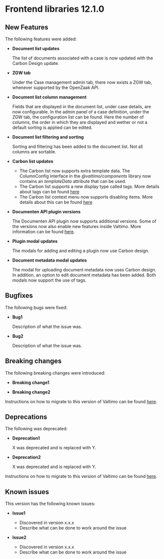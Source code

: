 # Frontend libraries 12.1.0

## New Features

The following features were added:

- **Document list updates**

  The list of documents associated with a case is now updated with the Carbon Design update.

- **ZGW tab**

  Under the Case management admin tab, there now exists a ZGW tab, whenever supported by the OpenZaak API.

- **Document list column management**

  Fields that are displayed in the document list, under case details, are now configurable. In the admin panel of a case definition, under the ZGW tab,
  the configuration list can be found. Here the number of columns, the order in which they are displayed and wether or not a default sorting is applied can be edited.

- **Document list filtering and sorting**

  Sorting and filtering has been added to the document list. Not all columns are sortable.

- **Carbon list updates**

  - The Carbon list now supports extra template data. The ColumnConfig interface in the *@valtimo/components* library now contains an *templateData* attribute that can be used.
  - The Carbon list supports a new display type called tags. More details about tags can be found [here](/reference/user-interface/components/valtimo-carbon-list/valtimo-carbon-list.md)
  - The Carbon list context menu now supports disabling items. More details about this can be found [here](/reference/user-interface/components/valtimo-carbon-list/list-with-actions.md)

- **Documenten API plugin versions**

  The Documenten API plugin now supports additional versions. Some of the versions now also enable new features inside
  Valtimo. More information can be
  found [here](/using-valtimo/plugin/documenten-api/configure-documenten-api-plugin.md#documenten-api-version).

- **Plugin modal updates**

  The modals for adding and editing a plugin now use Carbon design.

- **Document metadata modal updates**

  The modal for uploading document metadata now uses Carbon design. In addition, an option to edit document metadata has been added. Both modals now support the use of tags.


## Bugfixes

The following bugs were fixed:

- **Bug1**

  Description of what the issue was.

- **Bug2**

  Description of what the issue was.

## Breaking changes

The following breaking changes were introduced:

- **Breaking change1**

- **Breaking change2**

Instructions on how to migrate to this version of Valtimo can be found [here](migration.md).

## Deprecations

The following was deprecated:

- **Deprecation1**

  X was deprecated and is replaced with Y.

- **Deprecation2**

  X was deprecated and is replaced with Y.

Instructions on how to migrate to this version of Valtimo can be found [here](migration.md).

## Known issues

This version has the following known issues:

- **Issue1**

  - Discovered in version x.x.x
  - Describe what can be done to work around the issue

- **Issue2**
  - Discovered in version x.x.x
  - Describe what can be done to work around the issue
